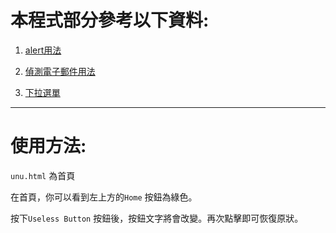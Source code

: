# 本程式部分參考以下資料:

1. [alert用法](https://clay-atlas.com/blog/2021/12/25/javascript-alert-confirm-prompt-customize-pop-up-window/)

2. [偵測電子郵件用法](https://ithelp.ithome.com.tw/articles/10094951)

3. [下拉選單](https://gitlab.com/ccc110/wp/-/tree/master/11-app/dropdown)

---

# 使用方法:

` unu.html ` 為首頁

在首頁，你可以看到左上方的` Home ` 按鈕為綠色。  

按下` Useless Button ` 按鈕後，按鈕文字將會改變。再次點擊即可恢復原狀。
